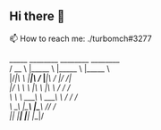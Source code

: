## Hi there 👋


📫 How to reach me: ./turbomch#3277


  _____      ________      ________      ________  <br>
 / __  \    |\_____  \    |\_____  \    |\_____  \ <br>
|\/_|\  \   \|____|\ /_   \|____|\ /_    \|___/  /|<br>
\|/ \ \  \        \|\  \        \|\  \       /  / /<br>
     \ \  \      __\_\  \      __\_\  \     /  / / <br>
      \ \__\    |\_______\    |\_______\   /__/ /  <br>
       \|__|    \|_______|    \|_______|   |__|/   <br>
                                                   <br>
